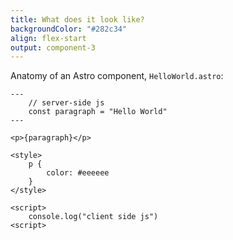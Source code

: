```yaml
---
title: What does it look like?
backgroundColor: "#282c34"
align: flex-start
output: component-3
---
```


Anatomy of an Astro component, `HelloWorld.astro`:

```astro
---
    // server-side js
    const paragraph = "Hello World"
---

<p>{paragraph}</p>

<style>
    p {
        color: #eeeeee
    }
</style>

<script>
    console.log("client side js")
<script>
```
